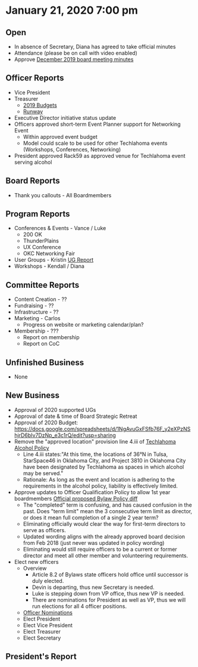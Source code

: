 # January 21, 2020 7:00 pm

## Open
* In absence of Secretary, Diana has agreed to take official minutes
* Attendance (please be on call with video enabled)
* Approve [December 2019 board meeting minutes](https://github.com/techlahoma/board_meetings/blob/master/2019/12_december_minutes.md)

## Officer Reports
* Vice President
* Treasurer
    - [2019 Budgets](https://docs.google.com/spreadsheets/d/1tw-q8jl-9VMMZ2OmxKM6sCq0A82pPU8yLPMsnaI-DGE/edit?usp=sharing)
    - [Runway](https://docs.google.com/spreadsheets/d/1BdSo4lCJLIDFu0a3EfQ3AWu2wgmotYP-qIzIDC4PXsk/edit?usp=sharing)
* Executive Director initiative status update
* Officers approved short-term Event Planner support for Networking Event
    - Within approved event budget
    - Model could scale to be used for other Techlahoma events (Workshops, Conferences, Networking)
* President approved Rack59 as approved venue for Techlahoma event serving alcohol

## Board Reports
* Thank you callouts - All Boardmembers

## Program Reports
* Conferences & Events - Vance / Luke
  * 200 OK
  * ThunderPlains
  * UX Conference
  * OKC Networking Fair
* User Groups - Kristin [UG Report](https://github.com/techlahoma/board_meetings/blob/master/2020/01_ug_comm.md)
* Workshops - Kendall / Diana

## Committee Reports
* Content Creation - ??
* Fundraising - ??
* Infrastructure - ??
* Marketing - Carlos
  * Progress on website or marketing calendar/plan?
* Membership - ???
  * Report on membership
  * Report on CoC

## Unfinished Business
* None

## New Business
* Approval of 2020 supported UGs
* Approval of date & time of Board Strategic Retreat
* Approval of 2020 Budget: https://docs.google.com/spreadsheets/d/1NgAvuGxFSfb76F_y2eXPzNShjrD6bIv7DzNp_e3c1rQ/edit?usp=sharing
* Remove the "approved location" provision line 4.iii of [Techlahoma Alcohol Policy](https://github.com/techlahoma/legal/blob/master/policies/alcohol.md)
    - Line 4.iii states:"At this time, the locations of 36°N in Tulsa, StarSpace46 in Oklahoma City, and Project 3810 in Oklahoma City have been designated by Techlahoma as spaces in which alcohol may be served."
    - Rationale:  As long as the event and location is adhering to the requirements in the alcohol policy, liability is effectively limited.
* Approve updates to Officer Qualification Policy to allow 1st year boardmembers [Official proposed Bylaw Policy diff](https://github.com/techlahoma/legal/pull/3/commits/ee394b35961c19fa37ae51e74e1d6a8c76209d29)
    - The "completed" term is confusing, and has caused confusion in the past.  Does "term limit" mean the 3 consecutive term limit as director, or does it mean full completion of a single 2 year term?
    - Eliminating officially would clear the way for first-term directors to serve as officers.
    - Updated wording aligns with the already approved board decision from Feb 2018 (just never was updated in policy wording)
    - Eliminating would still require officers to be a current or former director and meet all other member and volunteering requirements. 
* Elect new officers
  - Overview
    * Article 8.2 of Bylaws state officers hold office until successor is duly elected. 
    * Devin is departing, thus new Secretary is needed.
    * Luke is stepping down from VP office, thus new VP is needed. 
    * There are nominations for President as well as VP, thus we will run elections for all 4 officer positions. 
  - [Officer Nominations](https://docs.google.com/spreadsheets/d/1Fn2-vhg5Vuctgua2RCFtp-WCXbcDrvq2Nq-SlMnudcA/edit?usp=sharing)
  - Elect President
  - Elect Vice President
  - Elect Treasurer
  - Elect Secretary

## President's Report
